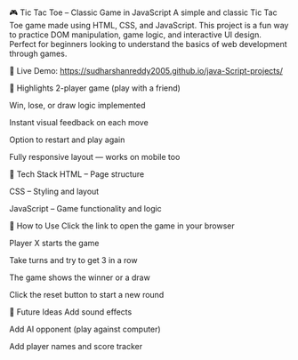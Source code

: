 🎮 Tic Tac Toe – Classic Game in JavaScript
A simple and classic Tic Tac Toe game made using HTML, CSS, and JavaScript. This project is a fun way to practice DOM manipulation, game logic, and interactive UI design. Perfect for beginners looking to understand the basics of web development through games.

🔗 Live Demo: https://sudharshanreddy2005.github.io/java-Script-projects/

🌟 Highlights
2-player game (play with a friend)

Win, lose, or draw logic implemented

Instant visual feedback on each move

Option to restart and play again

Fully responsive layout — works on mobile too

🧰 Tech Stack
HTML – Page structure

CSS – Styling and layout

JavaScript – Game functionality and logic

🚀 How to Use
Click the link to open the game in your browser

Player X starts the game

Take turns and try to get 3 in a row

The game shows the winner or a draw

Click the reset button to start a new round

📌 Future Ideas
Add sound effects

Add AI opponent (play against computer)

Add player names and score tracker
